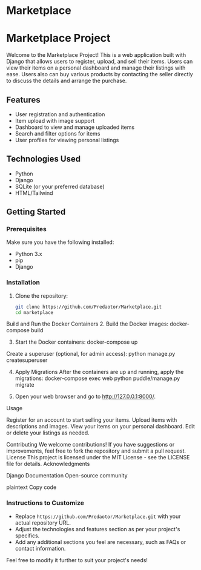 # Marketplace  

# Marketplace Project

Welcome to the Marketplace Project! This is a web application built with Django that allows users to register, upload, and sell their items. Users can view their items on a personal dashboard and manage their listings with ease.    Users also can buy various products by contacting the seller directly to discuss the details and arrange the purchase.

## Features

- User registration and authentication
- Item upload with image support
- Dashboard to view and manage uploaded items
- Search and filter options for items
- User profiles for viewing personal listings

## Technologies Used

- Python
- Django
- SQLite (or your preferred database)
- HTML/Tailwind


## Getting Started

### Prerequisites

Make sure you have the following installed:

- Python 3.x
- pip
- Django

### Installation

1. Clone the repository:

   ```bash
   git clone https://github.com/Predaotor/Marketplace.git
   cd marketplace

Build and Run the Docker Containers
2. Build the Docker images:
  docker-compose build

3. Start the Docker containers:
docker-compose up 


Create a superuser (optional, for admin access):
python manage.py createsuperuser

4. Apply Migrations 
 After the containers are up and running, apply the migrations:
 docker-compose exec web python puddle/manage.py migrate

5. Open your web browser and go to http://127.0.0.1:8000/. 


Usage

Register for an account to start selling your items.
Upload items with descriptions and images.
View your items on your personal dashboard.
Edit or delete your listings as needed.

Contributing
We welcome contributions! If you have suggestions or improvements, feel free to fork the repository and submit a pull request.
License
This project is licensed under the MIT License - see the LICENSE file for details.
Acknowledgments

Django Documentation
Open-source community

plaintext  Copy code
### Instructions to Customize

- Replace `https://github.com/Predaotor/Marketplace.git` with your actual repository URL.
- Adjust the technologies and features section as per your project's specifics.
- Add any additional sections you feel are necessary, such as FAQs or contact information.

Feel free to modify it further to suit your project's needs!

